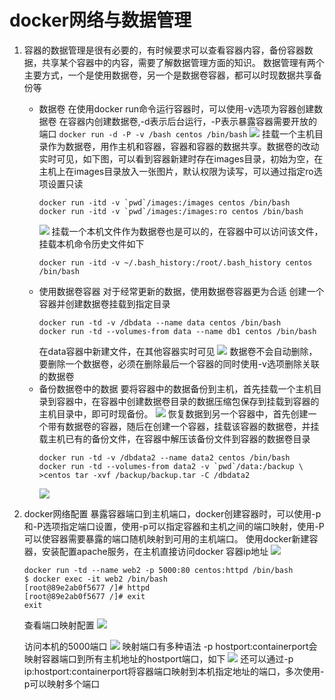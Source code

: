 # docker网络与数据管理

1. 容器的数据管理是很有必要的，有时候要求可以查看容器内容，备份容器数据，共享某个容器中的内容，需要了解数据管理方面的知识。
    数据管理有两个主要方式，一个是使用数据卷，另一个是数据卷容器，都可以时现数据共享备份等
    - 数据卷
      在使用docker run命令运行容器时，可以使用-v选项为容器创建数据卷
      在容器内创建数据卷,-d表示后台运行，-P表示暴露容器需要开放的端口
      `docker run -d -P -v /bash centos /bin/bash`
      ![](https://upload-images.jianshu.io/upload_images/10339396-a39658789b55e148.png?imageMogr2/auto-orient/strip%7CimageView2/2/w/1240)
      挂载一个主机目录作为数据卷，用作主机和容器，容器和容器的数据共享。数据卷的改动实时可见，如下图，可以看到容器新建时存在images目录，初始为空，在主机上在images目录放入一张图片，默认权限为读写，可以通过指定ro选项设置只读
      ```
      docker run -itd -v `pwd`/images:/images centos /bin/bash
      docker run -itd -v `pwd`/images:/images:ro centos /bin/bash
      ```
      ![](https://upload-images.jianshu.io/upload_images/10339396-0c0bceca4b1597fc.png?imageMogr2/auto-orient/strip%7CimageView2/2/w/1240)
      挂载一个本机文件作为数据卷也是可以的，在容器中可以访问该文件，挂载本机命令历史文件如下
      ```
      docker run -itd -v ~/.bash_history:/root/.bash_history centos /bin/bash
      ```
    - 使用数据卷容器
      对于经常更新的数据，使用数据卷容器更为合适
      创建一个容器并创建数据卷挂载到指定目录
      ```
      docker run -td -v /dbdata --name data centos /bin/bash
      docker run -td --volumes-from data --name db1 centos /bin/bash
      ```
      在data容器中新建文件，在其他容器实时可见
      ![](https://upload-images.jianshu.io/upload_images/10339396-05a96807c855e055.png?imageMogr2/auto-orient/strip%7CimageView2/2/w/1240)
      数据卷不会自动删除，要删除一个数据卷，必须在删除最后一个容器的同时使用-v选项删除关联的数据卷
    - 备份数据卷中的数据
      要将容器中的数据备份到主机，首先挂载一个主机目录到容器中，在容器中创建数据卷目录的数据压缩包保存到挂载到容器的主机目录中，即可时现备份。
      ![](https://upload-images.jianshu.io/upload_images/10339396-754e46ce9bef09fe.png?imageMogr2/auto-orient/strip%7CimageView2/2/w/1240)
      恢复数据到另一个容器中，首先创建一个带有数据卷的容器，随后在创建一个容器，挂载该容器的数据卷，并挂载主机已有的备份文件，在容器中解压该备份文件到容器的数据卷目录
      ```
      docker run -td -v /dbdata2 --name data2 centos /bin/bash
      docker run -td --volumes-from data2 -v `pwd`/data:/backup \
      >centos tar -xvf /backup/backup.tar -C /dbdata2
      ```
      ![](https://upload-images.jianshu.io/upload_images/10339396-fe91dc27828d5a42.png?imageMogr2/auto-orient/strip%7CimageView2/2/w/1240)
2. docker网络配置
    暴露容器端口到主机端口，docker创建容器时，可以使用-p和-P选项指定端口设置，使用-p可以指定容器和主机之间的端口映射，使用-P可以使容器需要暴露的端口随机映射到可用的主机端口。
    使用docker新建容器，安装配置apache服务，在主机直接访问docker 容器ip地址
    ![](https://upload-images.jianshu.io/upload_images/10339396-5421e1647739fbcd.png?imageMogr2/auto-orient/strip%7CimageView2/2/w/1240)
    ```
    docker run -td --name web2 -p 5000:80 centos:httpd /bin/bash
    $ docker exec -it web2 /bin/bash
    [root@89e2ab0f5677 /]# httpd
    [root@89e2ab0f5677 /]# exit
    exit
    ```
    查看端口映射配置
    ![](https://upload-images.jianshu.io/upload_images/10339396-71b733317885cb21.png?imageMogr2/auto-orient/strip%7CimageView2/2/w/1240)

    访问本机的5000端口
    ![](https://upload-images.jianshu.io/upload_images/10339396-1add2ccec801dc30.png?imageMogr2/auto-orient/strip%7CimageView2/2/w/1240)
    映射端口有多种语法 -p hostport:containerport会映射容器端口到所有主机地址的hostport端口，如下
    ![](https://upload-images.jianshu.io/upload_images/10339396-ede83c78e8d372ec.png?imageMogr2/auto-orient/strip%7CimageView2/2/w/1240)
    还可以通过-p ip:hostport:containerport将容器端口映射到本机指定地址的端口，多次使用-p可以映射多个端口




​      